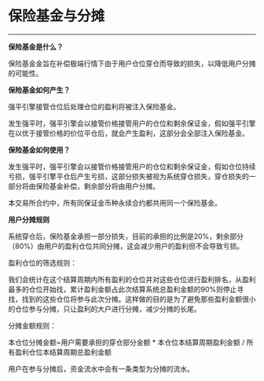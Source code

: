 # 保险基金与分摊

------

**保险基金是什么？**

保险基金金旨在补偿极端行情下由于用户仓位穿仓而导致的损失，以降低用户分摊的可能性。

**保险基金如何产生？**

强平引擎接管仓位后处理仓位的盈利将被注入保险基金。

发生强平时，强平引擎会以接管价格接管用户的仓位和剩余保证金，假如强平引擎在以优于接管价格的价位平仓后，就会产生盈利，这部分会全部注入保险基金。

**保险基金如何使用？**

发生强平时，强平引擎会以接管价格接管用户的仓位和剩余保证金，假如仓位持续亏损，强平引擎平仓后产生亏损，这部分损失被视为系统穿仓损失，穿仓损失的一部分将由保险基金补偿，剩余部分将由用户分摊。

本交易所合约中，所有同保证金币种永续合约都共用同一个保险基金。

**用户分摊规则**

系统穿仓后，保险基金承担一部分损失，目前的承担的比例是20%，剩余部分（80%）由用户的盈利仓位共同分摊，这会减少用户的盈利但不会导致亏损。

盈利仓位的筛选规则：

我们会统计在这个结算周期内所有盈利的仓位并对这些仓位进行盈利排名，从盈利最多的仓位开始找，累计盈利金额占此次结算系统总盈利金额的90%则停止寻找，找到的这些仓位将参与此次分摊。这样做的目的是为了避免那些盈利金额很小的仓位参与分摊，只让盈利的大户进行分摊，减少分摊的长尾。

分摊金额规则：

本仓位分摊金额=用户需要承担的穿仓部分金额 * 本仓位本结算周期盈利金额 / 所有盈利仓位本结算周期总盈利金额

用户在参与分摊后，资金流水中会有一条类型为分摊的流水。